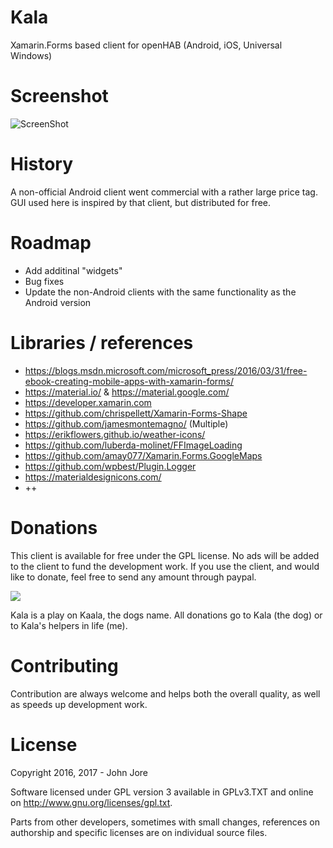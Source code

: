 # Kala
Xamarin.Forms based client for openHAB (Android, iOS, Universal Windows)

# Screenshot
![ScreenShot](https://github.com/johnjore/Kala/blob/master/Screenshots/Sitemap%2C%205x3.png)

# History
A non-official Android client went commercial with a rather large price tag.
GUI used here is inspired by that client, but distributed for free.

# Roadmap
* Add additinal "widgets"
* Bug fixes
* Update the non-Android clients with the same functionality as the Android version

# Libraries / references
* https://blogs.msdn.microsoft.com/microsoft_press/2016/03/31/free-ebook-creating-mobile-apps-with-xamarin-forms/
* https://material.io/ & https://material.google.com/
* https://developer.xamarin.com
* https://github.com/chrispellett/Xamarin-Forms-Shape
* https://github.com/jamesmontemagno/ (Multiple)
* https://erikflowers.github.io/weather-icons/
* https://github.com/luberda-molinet/FFImageLoading
* https://github.com/amay077/Xamarin.Forms.GoogleMaps
* https://github.com/wpbest/Plugin.Logger
* https://materialdesignicons.com/
* ++

# Donations
This client is available for free under the GPL license. No ads will be added to the client to fund the development work.
If you use the client, and would like to donate, feel free to send any amount through paypal.

[![](https://www.paypalobjects.com/en_US/i/btn/btn_donateCC_LG.gif)](https://www.paypal.com/cgi-bin/webscr?cmd=_s-xclick&hosted_button_id=S9U46YUSAH766)

Kala is a play on Kaala, the dogs name. All donations go to Kala (the dog) or to Kala's helpers in life (me).

# Contributing
Contribution are always welcome and helps both the overall quality, as well as speeds up development work.

# License
Copyright 2016, 2017 - John Jore

Software licensed under GPL version 3 available in GPLv3.TXT and online on http://www.gnu.org/licenses/gpl.txt.

Parts from other developers, sometimes with small changes, references on authorship and specific licenses are on individual source files.